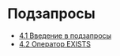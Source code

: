 # Подзапросы

- [4.1 Введение в подзапросы](./4.1%20Introduction%20into%20subqueries)
- [4.2 Оператор EXISTS](4.2%20Operator%20EXISTS)
